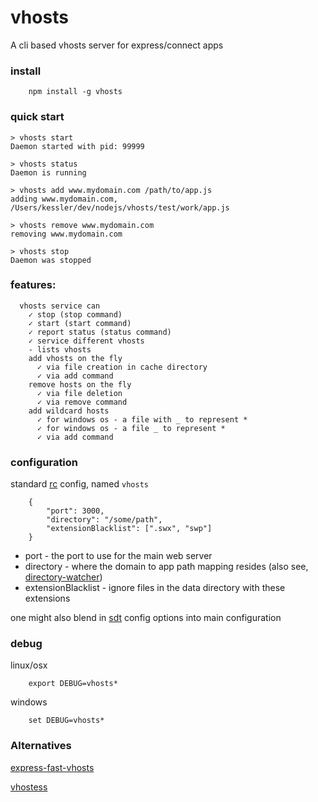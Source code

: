 # vhosts

A cli based vhosts server for express/connect apps

### install
```
	npm install -g vhosts
```

### quick start
```
> vhosts start
Daemon started with pid: 99999

> vhosts status
Daemon is running

> vhosts add www.mydomain.com /path/to/app.js
adding www.mydomain.com, /Users/kessler/dev/nodejs/vhosts/test/work/app.js

> vhosts remove www.mydomain.com
removing www.mydomain.com

> vhosts stop
Daemon was stopped
```
### features:
```
  vhosts service can
    ✓ stop (stop command) 
    ✓ start (start command)
    ✓ report status (status command)
    ✓ service different vhosts
    - lists vhosts
    add vhosts on the fly
      ✓ via file creation in cache directory
      ✓ via add command
    remove hosts on the fly
      ✓ via file deletion
      ✓ via remove command
    add wildcard hosts
      ✓ for windows os - a file with _ to represent *
      ✓ for windows os - a file _ to represent *
      ✓ via add command
```
### configuration
standard [rc](https://github.com/dominictarr/rc) config, named ```vhosts```
```
	{		
		"port": 3000,		
		"directory": "/some/path",
		"extensionBlacklist": [".swx", "swp"]
	}
```
* port - the port to use for the main web server
* directory - where the domain to app path mapping resides (also see, [directory-watcher](https://github.com/kessler/directory-cache))
* extensionBlacklist - ignore files in the data directory with these extensions

one might also blend in [sdt](https://github.com/grudzinski/sdt) config options into main configuration

### debug

linux/osx
```
	export DEBUG=vhosts*
```
windows
```
	set DEBUG=vhosts*
```

### Alternatives

[express-fast-vhosts](https://www.npmjs.org/package/express-fast-vhosts)

[vhostess](https://www.npmjs.org/package/vhostess)
